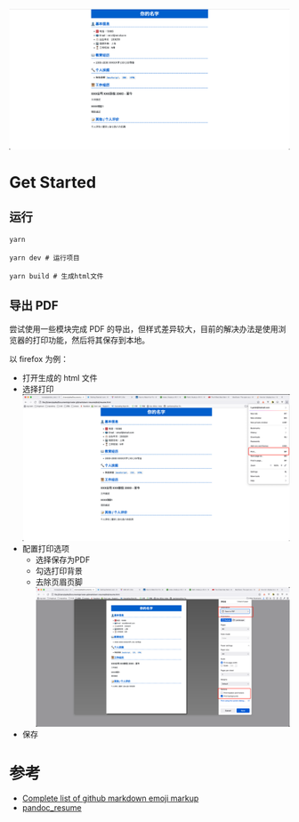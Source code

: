![image](./image/preview.png)

# Get Started

## 运行
``` shell
yarn

yarn dev # 运行项目

yarn build # 生成html文件
```

## 导出 PDF
尝试使用一些模块完成 PDF 的导出，但样式差异较大，目前的解决办法是使用浏览器的打印功能，然后将其保存到本地。

以 firefox 为例：

- 打开生成的 html 文件
- 选择打印
![image](./image/firefox-option.png)
- 配置打印选项
  - 选择保存为PDF
  - 勾选打印背景
  - 去除页眉页脚
![image](./image/print-setting.png)
- 保存


# 参考
- [Complete list of github markdown emoji markup](https://gist.github.com/rxaviers/7360908)
- [pandoc_resume](https://github.com/mszep/pandoc_resume)
